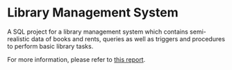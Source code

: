 # Library Management System

A SQL project for a library management system which contains semi-realistic data of books and rents, queries as well as triggers and procedures to perform basic library tasks.

For more information, please refer to [this report](https://github.com/daothuphuong98/Library-Management-System/blob/main/Libary%20Management%20System.pdf).
